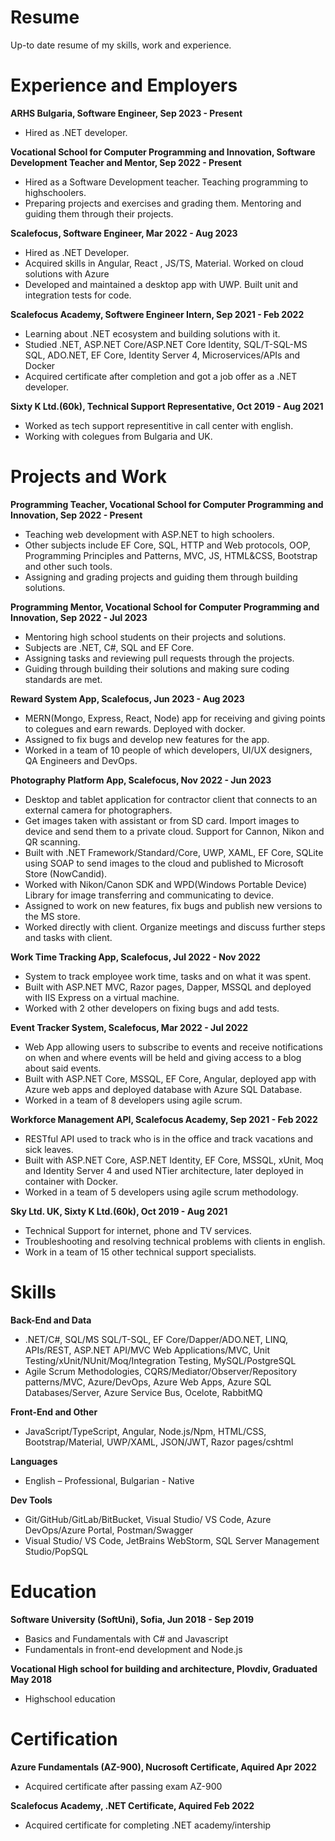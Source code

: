 # Resume
Up-to date resume of my skills, work and experience.

# Experience and Employers

**ARHS Bulgaria, Software Engineer, Sep 2023 - Present**
- Hired as .NET developer.

**Vocational School for Computer Programming and Innovation, Software Development Teacher and Mentor, Sep 2022 - Present**
- Hired as a Software Development teacher. Teaching programming to highschoolers.
- Preparing projects and exercises and grading them. Mentoring and guiding them through their projects.

**Scalefocus, Software Engineer, Mar 2022 - Aug 2023**
- Hired as .NET Developer.
- Acquired skills in Angular, React , JS/TS, Material. Worked on cloud solutions with Azure
- Developed and maintained a desktop app with UWP. Built unit and integration tests for code.
  
**Scalefocus Academy, Softwere Engineer Intern, Sep 2021 - Feb 2022**
- Learning about .NET ecosystem and building solutions with it.
- Studied .NET, ASP.NET Core/ASP.NET Core Identity, SQL/T-SQL-MS SQL, ADO.NET, EF Core, Identity Server 4, Microservices/APIs and Docker
- Acquired certificate after completion and got a job offer as a .NET developer.

**Sixty K Ltd.(60k), Technical Support Representative, Oct 2019 - Aug 2021**
- Worked as tech support representitive in call center with english.
- Working with colegues from Bulgaria and UK.

# Projects and Work

**Programming Teacher, Vocational School for Computer Programming and Innovation, Sep 2022 - Present**
- Teaching web development with ASP.NET to high schoolers.
- Other subjects include EF Core, SQL, HTTP and Web protocols, OOP, Programming Principles and Patterns, MVC, JS, HTML&CSS, Bootstrap and other such tools.
- Assigning and grading projects and guiding them through building solutions.

**Programming Mentor, Vocational School for Computer Programming and Innovation, Sep 2022 - Jul 2023**
- Mentoring high school students on their projects and solutions.
- Subjects are .NET, C#, SQL and EF Core.
- Assigning tasks and reviewing pull requests through the projects.
- Guiding through building their solutions and making sure coding standards are met.

**Reward System App, Scalefocus, Jun 2023 - Aug 2023**
- MERN(Mongo, Express, React, Node) app for receiving and giving points to colegues and earn rewards. Deployed with docker.
- Assigned to fix bugs and develop new features for the app.
- Worked in a team of 10 people of which developers, UI/UX designers, QA Engineers and DevOps.

**Photography Platform App, Scalefocus, Nov 2022 - Jun 2023**
- Desktop and tablet application for contractor client that connects to an external camera for photographers.
- Get images taken with assistant or from SD card. Import images to device and send them to a private cloud. Support for Cannon, Nikon and QR scanning.
- Built with .NET Framework/Standard/Core, UWP, XAML, EF Core, SQLite using SOAP to send images to the cloud and published to Microsoft Store (NowCandid).
- Worked with Nikon/Canon SDK and WPD(Windows Portable Device) Library for image transferring and communicating to device.
- Assigned to work on new features, fix bugs and publish new versions to the MS store.
- Worked directly with client. Organize meetings and discuss further steps and tasks with client.

**Work Time Tracking App, Scalefocus, Jul 2022 - Nov 2022**
- System to track employee work time, tasks and on what it was spent.
- Built with ASP.NET MVC, Razor pages, Dapper, MSSQL and deployed with IIS Express on a virtual machine.
- Worked with 2 other developers on fixing bugs and add tests.

**Event Tracker System, Scalefocus, Mar 2022 - Jul 2022**
- Web App allowing users to subscribe to events and receive notifications on when and where events will be held and giving access to a blog about said events.
- Built with ASP.NET Core, MSSQL, EF Core, Angular, deployed app with Azure web apps and deployed database with Azure SQL Database.
- Worked in a team of 8 developers using agile scrum.

**Workforce Management API, Scalefocus Academy, Sep 2021 - Feb 2022**
- RESTful API used to track who is in the office and track vacations and sick leaves.
- Built with ASP.NET Core, ASP.NET Identity, EF Core, MSSQL, xUnit, Moq and Identity Server 4 and used NTier architecture, later deployed in container with Docker.
- Worked in a team of 5 developers using agile scrum methodology.

**Sky Ltd. UK, Sixty K Ltd.(60k), Oct 2019 - Aug 2021**
- Technical Support for internet, phone and TV services.
- Troubleshooting and resolving technical problems with clients in english.
- Work in a team of 15 other technical support specialists.

# Skills

**Back-End and Data**
- .NET/C#, SQL/MS SQL/T-SQL, EF Core/Dapper/ADO.NET, LINQ, APIs/REST, ASP.NET API/MVC Web Applications/MVC, Unit Testing/xUnit/NUnit/Moq/Integration Testing, MySQL/PostgreSQL
- Agile Scrum Methodologies, CQRS/Mediator/Observer/Repository patterns/MVC, Azure/DevOps, Azure Web Apps, Azure SQL Databases/Server, Azure Service Bus, Ocelote, RabbitMQ

**Front-End and Other**
- JavaScript/TypeScript, Angular, Node.js/Npm, HTML/CSS, Bootstrap/Material, UWP/XAML, JSON/JWT, Razor pages/cshtml

**Languages**
- English – Professional, Bulgarian - Native

**Dev Tools**
- Git/GitHub/GitLab/BitBucket, Visual Studio/ VS Code, Azure DevOps/Azure Portal, Postman/Swagger
- Visual Studio/ VS Code, JetBrains WebStorm, SQL Server Management Studio/PopSQL

# Education

**Software University (SoftUni), Sofia, Jun 2018 - Sep 2019**
- Basics and Fundamentals with C# and Javascript
- Fundamentals in front-end development and Node.js

**Vocational High school for building and architecture, Plovdiv, Graduated May 2018**
- Highschool education

# Certification

**Azure Fundamentals (AZ-900), Nucrosoft Certificate, Aquired Apr 2022**
- Acquired certificate after passing exam AZ-900

**Scalefocus Academy, .NET Certificate, Aquired Feb 2022**
- Acquired certificate for completing .NET academy/intership
